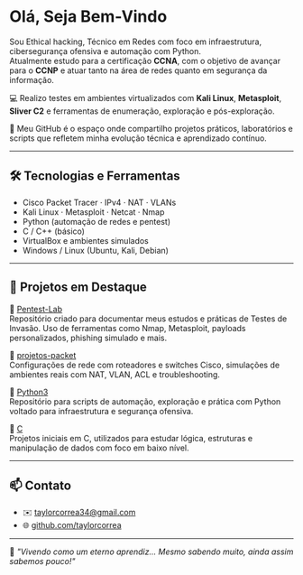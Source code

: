 # Olá, Seja Bem-Vindo

Sou Ethical hacking, Técnico em Redes com foco em infraestrutura, cibersegurança ofensiva e automação com Python.  
Atualmente estudo para a certificação **CCNA**, com o objetivo de avançar para o **CCNP** e atuar tanto na área de redes quanto em segurança da informação.

💻 Realizo testes em ambientes virtualizados com **Kali Linux**, **Metasploit**, **Sliver C2** e ferramentas de enumeração, exploração e pós-exploração.  

🚀 Meu GitHub é o espaço onde compartilho projetos práticos, laboratórios e scripts que refletem minha evolução técnica e aprendizado contínuo.

---

## 🛠️ Tecnologias e Ferramentas

- Cisco Packet Tracer · IPv4 · NAT · VLANs
- Kali Linux · Metasploit · Netcat · Nmap
- Python (automação de redes e pentest)
- C / C++ (básico)
- VirtualBox e ambientes simulados
- Windows / Linux (Ubuntu, Kali, Debian)

---

## 📂 Projetos em Destaque

🔗 [Pentest-Lab](https://github.com/taylorcorrea/Pentest-Lab)  
Repositório criado para documentar meus estudos e práticas de Testes de Invasão. Uso de ferramentas como Nmap, Metasploit, payloads personalizados, phishing simulado e mais.

📡 [projetos-packet](https://github.com/taylorcorrea/projetos-packet)  
Configurações de rede com roteadores e switches Cisco, simulações de ambientes reais com NAT, VLAN, ACL e troubleshooting.

🐍 [Python3](https://github.com/taylorcorrea/Python3)  
Repositório para scripts de automação, exploração e prática com Python voltado para infraestrutura e segurança ofensiva.

💾 [C](https://github.com/taylorcorrea/C)  
Projetos iniciais em C, utilizados para estudar lógica, estruturas e manipulação de dados com foco em baixo nível.

---

## 📫 Contato

- ✉️ taylorcorrea34@gmail.com  
- 🌐 [github.com/taylorcorrea](https://github.com/taylorcorrea)

---
🧠 _"Vivendo como um eterno aprendiz... Mesmo sabendo muito, ainda assim sabemos pouco!"_
